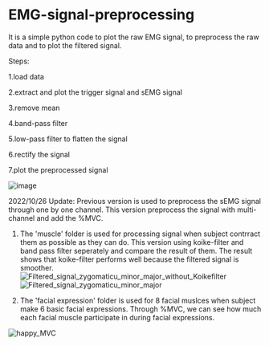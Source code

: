 # EMG-signal-preprocessing
It is a simple python code to plot the raw EMG signal, to preprocess the raw data and to plot the filtered signal.

Steps:

   1.load data
  
   2.extract and plot the trigger signal and sEMG signal
  
   3.remove mean
  
   4.band-pass filter
  
   5.low-pass filter to flatten the signal
  
   6.rectify the signal
  
   7.plot the preprocessed signal
  
   ![image](https://user-images.githubusercontent.com/112923616/189059223-d16f41bc-0566-471f-84c4-93ffcf615e1d.png)

  
2022/10/26 Update:
Previous version is used to preprocess the sEMG signal through one by one channel.
This version preprocess the signal with multi-channel and add the %MVC. 
   1. The 'muscle' folder is used for processing signal when subject contrract them as possible as they can do. 
      This version using koike-filter and band pass filter seperately and compare the result of them. The result shows that koike-filter performs well because the filtered signal is smoother. 
      ![Filtered_signal_zygomaticu_minor_major_without_Koikefilter](https://user-images.githubusercontent.com/112923616/197978392-67c57792-be92-4880-80f1-3def50067997.png)
      ![Filtered_signal_zygomaticu_minor_major](https://user-images.githubusercontent.com/112923616/197978513-b94fa4bb-e6a6-4380-a7a6-e1ebdeeddb7f.png)

   2. The 'facial expression' folder is used for 8 facial muslces when subject make 6 basic facial expressions. Through %MVC, we can see how much each facial muscle participate in during facial expressions.
   
![happy_MVC](https://user-images.githubusercontent.com/112923616/197978266-55f47d60-e3c8-43be-a4a3-ce5e92a6e0b5.png)
